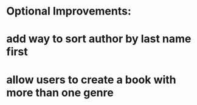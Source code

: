 # Optional Improvements:
# add way to sort author by last name first
# allow users to create a book with more than one genre